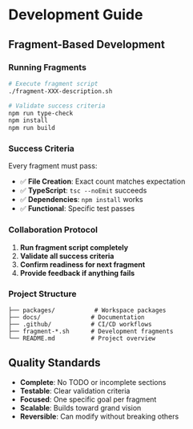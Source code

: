 # Development Guide

## Fragment-Based Development

### Running Fragments

```bash
# Execute fragment script
./fragment-XXX-description.sh

# Validate success criteria  
npm run type-check
npm install
npm run build
```

### Success Criteria

Every fragment must pass:
- ✅ **File Creation**: Exact count matches expectation
- ✅ **TypeScript**: `tsc --noEmit` succeeds
- ✅ **Dependencies**: `npm install` works
- ✅ **Functional**: Specific test passes

### Collaboration Protocol

1. **Run fragment script completely**
2. **Validate all success criteria**  
3. **Confirm readiness for next fragment**
4. **Provide feedback if anything fails**

### Project Structure

```
├── packages/           # Workspace packages
├── docs/              # Documentation  
├── .github/           # CI/CD workflows
├── fragment-*.sh      # Development fragments
└── README.md          # Project overview
```

## Quality Standards

- **Complete**: No TODO or incomplete sections
- **Testable**: Clear validation criteria
- **Focused**: One specific goal per fragment
- **Scalable**: Builds toward grand vision
- **Reversible**: Can modify without breaking others
